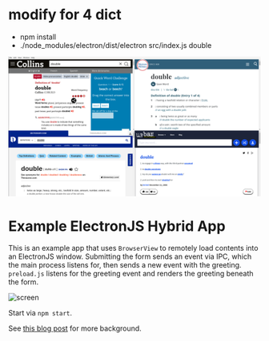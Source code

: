 # modify for 4 dict

 - npm install 
 - ./node_modules/electron/dist/electron src/index.js double

![alt text](./4dict.png)

# Example ElectronJS Hybrid App

This is an example app that uses `BrowserView` to remotely load contents into an ElectronJS window. Submitting the form sends an event via IPC, which the main process listens for, then sends a new event with the greeting. `preload.js` listens for the greeting event and renders the greeting beneath the form.

![screen](https://user-images.githubusercontent.com/7880/67238861-1b384180-f40b-11e9-85ab-10031fd3429b.png)

Start via `npm start`.

See [this blog post](https://smilesql.com/blog/hybrid-electron-app-example/) for more background.
